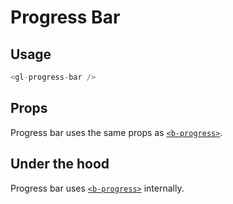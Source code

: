 # Progress Bar

<!-- STORY -->

## Usage
~~~js
<gl-progress-bar />
~~~

## Props
Progress bar uses the same props as [`<b-progress>`].


## Under the hood
Progress bar uses [`<b-progress>`] internally.

[`<b-progress>`]: https://bootstrap-vue.js.org/docs/components/progress/
